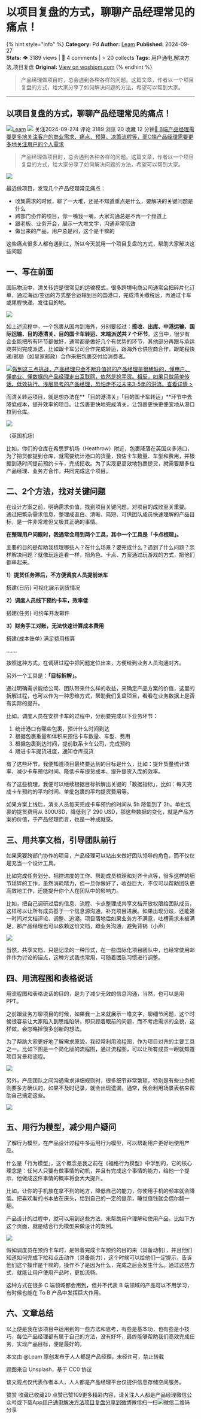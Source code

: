 # 以项目复盘的方式，聊聊产品经理常见的痛点！
{% hint style="info" %}
**Category:** Pd
**Author:** [Leam](https://www.woshipm.com/u/660532)
**Published:** 2024-09-27  
**Stats:** 👁️ 3189 views | 💬 4 comments | ⭐ 20 collects
**Tags:** 用户通电,解决方法,项目复盘
**Original:** [View on woshipm.com](https://www.woshipm.com/pd/6120569.html)
{% endhint %}
> 产品经理做项目时，总会遇到各种各样的问题。这篇文章，作者以一个项目复盘的方式，给大家分享了如何解决问题的方法，希望可以帮到大家。

---

## 以项目复盘的方式，聊聊产品经理常见的痛点！

[![](https://static.woshipm.com/view/woshipm_api_def_20231116130538_3546.jpg?imageView2/1/w/72/h/72/q/100)](https://www.woshipm.com/u/660532)[Leam](https://www.woshipm.com/u/660532) ![](https://static.woshipm.com/tag/1101_1@2x.png) 关注2024-09-274 评论 3189 浏览 20 收藏 12 分钟[🔗 B端产品经理需要更多地关注客户的商业需求、痛点、预算、决策流程等，而C端产品经理需要更多地关注用户的个人需求](https://ke.qidianla.com/courses/bcpm)

> 产品经理做项目时，总会遇到各种各样的问题。这篇文章，作者以一个项目复盘的方式，给大家分享了如何解决问题的方法，希望可以帮到大家。

![](https://image.woshipm.com/2023/04/17/77683736-dcf5-11ed-897e-00163e0b5ff3.png)

最近做项目，发现几个产品经理常见痛点：

*   收集需求的时候，聊了一大堆，还是不知道重点是什么，要解决的关键问题是什么
*   跨部门协作的项目，你一嘴我一嘴，大家沟通总是不再一个频道上
*   跟老板、业务开会，展示一大堆文字，沟通非常低效
*   做出来的产品，用户总是问，这个是干嘛的

这些痛点很多人都有遇到过，所以今天就用一个项目复盘的方式，帮助大家解决这些问题

## 一、写在前面

国际物流中，清关转运是很常见的运输模式，很多跨境电商公司通常会把碎片化订单，通过海运/空运的方式整合运输到目的国港口，完成清关缴税后，再通过卡车或尾程快递，发往目的地。

![](https://image.woshipm.com/2024/09/26/6914dbac-7be2-11ef-abf0-00163e0b5ff3.png)

如上述流程中，一个包裹从国内到海外，分别要经过：**揽收、出库、中港运输、国际运输、目的港清关、目的国卡车转运、末端派送共 7 个环节**。这当中，很少有企业能把所有环节都做好，通常都是做好几个有优势的环节，其他部分再跟与承运商共同完成派送，比如跟卡车公司合作完成转运，跟海外仓供应商合作，跟尾程快递/邮局（如皇家邮政）合作来把包裹交付给消费者。

[![](https://image.woshipm.com/2023/07/27/1788a218-2c7f-11ee-b91f-00163e0b5ff3.png)做到这三点挑战，产品经理只会不断升值好的产品经理是很稀缺的，懂用户、懂商业、懂数据的产品经理走出互联网，依然是抢手货。相反，如果只做简单传话、低效执行、浅层思考的产品经理，恐怕走不过未来3-5年的洪流。查看详情 >](https://ke.qidianla.com/courses/bcpm)

而清关转运项目，就是想办法在**「目的港清关」「目的国卡车转运」**环节中去降低成本，提升效率的项目。让包裹更快地完成清关，让包裹更快更便宜地从港口拉到仓库。

![](https://image.woshipm.com/2024/09/26/6e6e6028-7be2-11ef-abf0-00163e0b5ff3.png)

（英国机场）

比如，你们的仓库在希思罗机场（Heathrow）附近，包裹降落在英国众多港口，为了把货都提到仓库，就需要统计港口的货量，预估卡车数量、车型和费用，并根据到港时间提前预约卡车，完成揽收。为了实现更高效地包裹提货，就需要跟多位产品经理、业务方合作，共同完成这个项目。

## 二、2个方法，找对关键问题

在设计方案之前，明确需求价值，找到项目关键问题，对项目的成败至关重要。 通过把繁杂需求信息，整理成直白、清晰、简短、可供团队成员快速理解的产品目标，是一件非常难但又极其正确的事情。

**在整理用户问题时，我通常会用到两个工具，其中一个工具是「卡点梳理」。**

主要的目的是帮助我梳理哪些人？在什么场景？要完成什么？遇到了什么问题？怎样解决问题？就像玩连连看一样，把角色、卡点、方案通过玩游戏的方式，把他们都串起来。

**1）提货任务滞后，不方便调度人员提前派车**

搭建{日历} 可视化展示到货情况

**2）调度人员线下预约卡车，效率低**

搭建{任务} 可约车并发邮件

**3）财务手工对账，无法快速计算成本费用**

搭建{成本账单} 满足费用核算

…….

按照这种方式，在调研过程中把问题定位出来，方便给到业务人员沟通对齐。

另外一个工具是：**「目标拆解」。**

通过明确需求能给公司、团队带来什么样的收益，来确定产品方案的价值，这里的拆解过程，也可以作为一种思维方式，帮助我们复盘项目，看看在业务数据上是否有实际的提升。

比如，调度人员在安排卡车的过程中，分别要完成以下业务环节：

1.  统计港口有哪些包裹，预计什么时间到达
2.  根据包裹重量和体积来预估卡车数量、车型、费用
3.  根据包裹到达时间，提前联系卡车公司，完成预约
4.  跟进卡车提货进度，通知仓库揽货

有了这些环节，我便知道项目最终要达到的目标是什么，比如：提升货量统计效率、减少卡车预估时间、降低卡车提货成本、提升提货入库的效率。

有了这些梳理，我便可以继续根据目标拆解出关键的「数据指标」，比如：每天完成卡车预约的平均时间、单批包裹的平均提货费用等。

如果方案上线后，清关人员每天完成卡车预约的时间从 5h 降低到了 3h。单批包裹的提货费用从 300USD，降低到了 290 USD，那这些数据的变化，就是产品方案的价值，于产品经理而言，也是一种成就感。

## 三、用共享文档，引导团队前行

如果需要跨部门协作的项目，产品经理可以站出来做好团队领导的角色，而不仅仅是充当一个设计工具。

比如完成任务划分、把控进度的工作、帮助成员梳理和对齐卡点等，很多这样的细节琐碎的工作，虽然消耗精力，但一旦你做好了，收益巨大，不仅可以帮助团队更高效地工作，还能提升你个人在团队中的影响力。

比如，把自己调研过后的信息、流程、卡点整理成共享文档开放权限给团队成员，这样可以让所有成员基于一个信息源沟通，补充项目进展。如果出现分歧，还能第一时间对文档评论、调整、追溯。项目落地后如果业务方不满意，吐槽需求未被满足，那产品经理也可以依赖这份文档，跟业务沟通，避免背锅（小声）

![](https://image.woshipm.com/2024/09/26/536f70c2-7be3-11ef-84c2-00163e0b5ff3.png)

当然，共享文档，只是记录的一种形式，在一些国际化项目团队中，也经常使用邮件作为讨论的锚点，这种方式我也常用，可随着团队习惯进行调整。

## 四、用流程图和表格说话

用流程图和表格说话的目的，是为了减少无效的信息沟通，当然，也可以是用PPT。

之前跟业务方聊项目的时候，如果我一上来就展示一堆文字，聊细节问题，这个时候很容易让大家陷入到思维陷阱，即只顾着眼前的问题，而不考虑需求的全貌，这样做，会忽略掉很多创新的想法。

为了帮助大家更好地了解需求原貌，我经常利用流程图，作为项目对齐的主要工具之一。比如下图是一个简化版的流程图，通过流程图，可以让所有成员一眼就知道项目背景和流程。

![](https://image.woshipm.com/2024/09/26/bd2c5490-7be2-11ef-baf4-00163e0b5ff3.png)

另外，产品团队之间沟通需求详细规则时，很多细节非常繁琐，特别是有些业务规则要多方确认的，如果不及时记录，就会出现遗漏，通常，我会利用场景表格来帮助自己搞定这些。

![](https://image.woshipm.com/2024/09/26/c7fd091e-7be2-11ef-abf0-00163e0b5ff3.png)

## 五、用行为模型，减少用户疑问

了解行为模型，在产品设计过程中多运用行为模型，可以帮助用户更好地使用产品。

什么是「行为模型」，这个概念是我之前在《福格行为模型》中学到的，它的核心理念是：任何人只要有做事情的动机，并且有完成这个事情的能力，给他一个提示，他做成这件事情的概率将会大大提升。

比如，让你的手机放在拿不到的地方，降低自己的能力，你使用手机的频率就会降低。把喜欢看的书本放在床头，给到自己的一定的提示，睡觉值钱就会偶尔翻一翻。

产品设计的过程中，就可以用到这些方法，来帮助用户理解和使用产品，比如下方这个页面，就是结合行为模型来做设计的案例。

![](https://image.woshipm.com/2024/09/26/ccf7c7c4-7be2-11ef-baf4-00163e0b5ff3.png)

假如调度员在预约卡车时，是带着完成卡车预约的目的来（具备动机），并且他们知道如何完成下拉和点击动作（具备能力），这个时候可以给他们一定提示，告诉他们这个操作是干嘛的，操作不了是因为什么，完成之后会发生什么。通过这些方式，就能让用户使用产品时，更加流畅。

这种方式在很多 C 端领域都会用到，但并不代表 B 端领域的产品可以不用学习，有时候也能在 To B 产品中发挥巨大作用。

## 六、文章总结

以上便是我在该项目中运用到的一些方法和思考，有些是基本功，也有些是小技巧，每位产品经理都有属于自己的方法，没有好坏，最终能够帮助我们高效完成任务，实现产品目标，便是最好的。

本文由 @Leam 原创发布于人人都是产品经理，未经许可，禁止转载

题图来自 Unsplash，基于 CC0 协议

该文观点仅代表作者本人，人人都是产品经理平台仅提供信息存储空间服务。

赞赏 收藏已收藏20 点赞已赞109更多精彩内容，请关注人人都是产品经理微信公众号或下载App[用户通电](https://www.woshipm.com/tag/%e7%94%a8%e6%88%b7%e9%80%9a%e7%94%b5)[解决方法](https://www.woshipm.com/tag/%e8%a7%a3%e5%86%b3%e6%96%b9%e6%b3%95)[项目复盘](https://www.woshipm.com/tag/%e9%a1%b9%e7%9b%ae%e5%a4%8d%e7%9b%98)[分享到微博](https://service.weibo.com/share/share.php?appkey=2775287854&title=以项目复盘的方式，聊聊产品经理常见的痛点！&url=https://www.woshipm.com/pd/6120569.html&pic=https://image.woshipm.com/2023/04/17/77683736-dcf5-11ed-897e-00163e0b5ff3.png)微信扫一扫![微信二维码](https://api.pwmqr.com/qrcode/create/?url=https://www.woshipm.com/pd/6120569.html)分享
